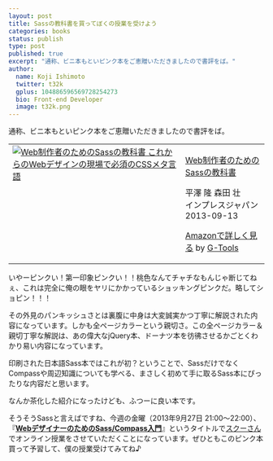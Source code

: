 ```yaml
---
layout: post
title: Sassの教科書を買ってぼくの授業を受けよう
categories: books
status: publish
type: post
published: true
excerpt: "通称、ビニ本もといピンク本をご恵贈いただきましたので書評をば。"
author:
  name: Koji Ishimoto
  twitter: t32k
  gplus: 104886596569728254273 
  bio: Front-end Developer
  image: t32k.png
---
```


通称、ビニ本もといピンク本をご恵贈いただきましたので書評をば。

<table border="0" cellpadding="5">
<tbody>
<tr>
<td valign="top"><a href="http://www.amazon.co.jp/exec/obidos/ASIN/4844334662/warikiru-22/" target="_blank"><img alt="Web制作者のためのSassの教科書 これからのWebデザインの現場で必須のCSSメタ言語" src="http://ecx.images-amazon.com/images/I/51rMhFo8u9L._SL160_.jpg" border="0" /></a></td>
<td valign="top">
<p><a href="http://www.amazon.co.jp/Web%E5%88%B6%E4%BD%9C%E8%80%85%E3%81%AE%E3%81%9F%E3%82%81%E3%81%AESass%E3%81%AE%E6%95%99%E7%A7%91%E6%9B%B8-%E3%81%93%E3%82%8C%E3%81%8B%E3%82%89%E3%81%AEWeb%E3%83%87%E3%82%B6%E3%82%A4%E3%83%B3%E3%81%AE%E7%8F%BE%E5%A0%B4%E3%81%A7%E5%BF%85%E9%A0%88%E3%81%AECSS%E3%83%A1%E3%82%BF%E8%A8%80%E8%AA%9E-%E5%B9%B3%E6%BE%A4-%E9%9A%86/dp/4844334662%3FSubscriptionId%3D15SMZCTB9V8NGR2TW082%26tag%3Dwarikiru-22%26linkCode%3Dxm2%26camp%3D2025%26creative%3D165953%26creativeASIN%3D4844334662" target="_blank">Web制作者のためのSassの教科書</a></p>
平澤 隆 森田 壮<br>
インプレスジャパン<br>
2013-09-13
<p><a href="http://www.amazon.co.jp/Web%E5%88%B6%E4%BD%9C%E8%80%85%E3%81%AE%E3%81%9F%E3%82%81%E3%81%AESass%E3%81%AE%E6%95%99%E7%A7%91%E6%9B%B8-%E3%81%93%E3%82%8C%E3%81%8B%E3%82%89%E3%81%AEWeb%E3%83%87%E3%82%B6%E3%82%A4%E3%83%B3%E3%81%AE%E7%8F%BE%E5%A0%B4%E3%81%A7%E5%BF%85%E9%A0%88%E3%81%AECSS%E3%83%A1%E3%82%BF%E8%A8%80%E8%AA%9E-%E5%B9%B3%E6%BE%A4-%E9%9A%86/dp/4844334662%3FSubscriptionId%3D15SMZCTB9V8NGR2TW082%26tag%3Dwarikiru-22%26linkCode%3Dxm2%26camp%3D2025%26creative%3D165953%26creativeASIN%3D4844334662" target="_blank">Amazonで詳しく見る</a> by <a href="http://www.goodpic.com/mt/aws/index.html">G-Tools</a></p></td>
</tr>
</tbody>
</table>

いやーピンクい！第一印象ピンクい！！桃色なんてチャチなもんじゃ断じてねぇ、これは完全に俺の眼をヤリにかかっているショッキングピンクだ。略してショピン！！！

その外見のパンキッシュさとは裏腹に中身は大変誠実かつ丁寧に解説された内容になっています。しかも全ページカラーという親切さ。この全ページカラー＆親切丁寧な解説は、あの偉大なjQuery本、ドーナツ本を彷彿させるかごとくわかり易い内容になっています。

印刷された日本語Sass本ではこれが初？ということで、SassだけでなくCompassや周辺知識についても学べる、まさしく初めて手に取るSass本にぴったりな内容だと思います。

なんか茶化した紹介になったけども、ふつーに良い本です。

そうそうSassと言えばですね、今週の金曜（2013年9月27日 21:00〜22:00）、『<strong><a href="http://schoo.jp/class/228">WebデザイナーのためのSass/Compass入門</a></strong>』というタイトルで<a href="http://schoo.jp/">スクーさん</a>でオンライン授業をさせていただくことになっています。ぜひともこのピンク本買って予習して、僕の授業受けてみてね♪